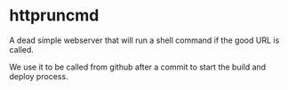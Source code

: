 httpruncmd
==========

A dead simple webserver that will run a shell command if the good URL is called.

We use it to be called from github after a commit to start the build and deploy process.
